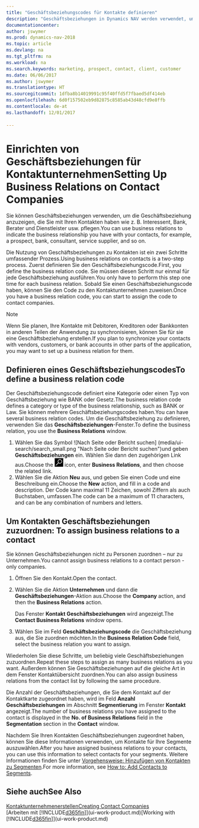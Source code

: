 ```yaml
---
title: "Geschäftsbeziehungscodes für Kontakte definieren"
description: "Geschäftsbeziehungen in Dynamics NAV werden verwendet, um das Marketing zu erleichtern und um die Geschäftsbeziehung anzuzeigen, die Sie mit Ihren Interessenten, Kunden und Debitoren haben, wie z. B. Bank oder Dienstleister."
documentationcenter: 
author: jswymer
ms.prod: dynamics-nav-2018
ms.topic: article
ms.devlang: na
ms.tgt_pltfrm: na
ms.workload: na
ms.search.keywords: marketing, prospect, contact, client, customer
ms.date: 06/06/2017
ms.author: jswymer
ms.translationtype: HT
ms.sourcegitcommit: 1dfba8b14019991c95f40ffd5f7fbaed5df414eb
ms.openlocfilehash: 6d0f157502eb9d82875c8585ab43d48cfd9e8ffb
ms.contentlocale: de-at
ms.lasthandoff: 12/01/2017

---
```

# <a name="setting-up-business-relations-on-contact-companies"></a><span data-ttu-id="98aad-103">Einrichten von Geschäftsbeziehungen für Kontaktunternehmen</span><span class="sxs-lookup"><span data-stu-id="98aad-103">Setting Up Business Relations on Contact Companies</span></span>
<span data-ttu-id="98aad-104">Sie können Geschäftsbeziehungen verwenden, um die Geschäftsbeziehung anzuzeigen, die Sie mit Ihren Kontakten haben wie z. B. Interessent, Bank, Berater und Dienstleister usw. pflegen.</span><span class="sxs-lookup"><span data-stu-id="98aad-104">You can use business relations to indicate the business relationship you have with your contacts, for example, a prospect, bank, consultant, service supplier, and so on.</span></span>

<span data-ttu-id="98aad-105">Die Nutzung von Geschäftsbeziehungen zu Kontakten ist ein zwei Schritte umfassender Prozess.</span><span class="sxs-lookup"><span data-stu-id="98aad-105">Using business relations on contacts is a two-step process.</span></span> <span data-ttu-id="98aad-106">Zuerst definieren Sie den Geschäftsbeziehungscode.</span><span class="sxs-lookup"><span data-stu-id="98aad-106">First, you define the business relation code.</span></span> <span data-ttu-id="98aad-107">Sie müssen diesen Schritt nur einmal für jede Geschäftsbeziehung ausführen.</span><span class="sxs-lookup"><span data-stu-id="98aad-107">You only have to perform this step one time for each business relation.</span></span> <span data-ttu-id="98aad-108">Sobald Sie einen Geschäftsbeziehungscode haben, können Sie den Code zu den Kontaktunternehmen zuweisen.</span><span class="sxs-lookup"><span data-stu-id="98aad-108">Once you have a business relation code, you can start to assign the code to contact companies.</span></span>

> [!NOTE]  
>   <span data-ttu-id="98aad-109">Wenn Sie planen, Ihre Kontakte mit Debitoren, Kreditoren oder Bankkonten in anderen Teilen der Anwendung zu synchronisieren, können Sie für sie eine Geschäftsbeziehung erstellen.</span><span class="sxs-lookup"><span data-stu-id="98aad-109">If you plan to synchronize your contacts with vendors, customers, or bank accounts in other parts of the application, you may want to set up a business relation for them.</span></span>

## <a name="to-define-a-business-relation-code"></a><span data-ttu-id="98aad-110">Definieren eines Geschäftsbeziehungscodes</span><span class="sxs-lookup"><span data-stu-id="98aad-110">To define a business relation code</span></span>
<span data-ttu-id="98aad-111">Der Geschäftsbeziehungscode definiert eine Kategorie oder einen Typ von Geschäftsbeziehung wie BANK oder Gesetz.</span><span class="sxs-lookup"><span data-stu-id="98aad-111">The business relation code defines a category or type of the business relationship, such as BANK or Law.</span></span> <span data-ttu-id="98aad-112">Sie können mehrere Geschäftsbeziehungscodes haben.</span><span class="sxs-lookup"><span data-stu-id="98aad-112">You can have several business relation codes.</span></span> <span data-ttu-id="98aad-113">Um die Geschäftsbeziehung zu definieren, verwenden Sie das **Geschäftsbeziehungen**-Fenster.</span><span class="sxs-lookup"><span data-stu-id="98aad-113">To define the business relation, you use the **Business Relations** window.</span></span>

1. <span data-ttu-id="98aad-114">Wählen Sie das Symbol ![Nach Seite oder Bericht suchen] (media/ui-search/search_small.png "Nach Seite oder Bericht suchen")und geben **Geschäftsbeziehungen** ein. Wählen Sie dann den zugehörigen Link aus.</span><span class="sxs-lookup"><span data-stu-id="98aad-114">Choose the ![Search for Page or Report](media/ui-search/search_small.png "Search for Page or Report icon") icon, enter **Business Relations**, and then choose the related link.</span></span>
2. <span data-ttu-id="98aad-115">Wählen Sie die Aktion **Neu** aus, und geben Sie einen Code und eine Beschreibung ein.</span><span class="sxs-lookup"><span data-stu-id="98aad-115">Choose the **New** action, and fill in a code and description.</span></span> <span data-ttu-id="98aad-116">Der Code kann maximal 11 Zeichen, sowohl Ziffern als auch Buchstaben, umfassen.</span><span class="sxs-lookup"><span data-stu-id="98aad-116">The code can be a maximum of 11 characters, and can be any combination of numbers and letters.</span></span>

## <span data-ttu-id="98aad-117"><a name="AssignBusRelContact">Um Kontakten Geschäftsbeziehungen zuzuordnen:</a></span><span class="sxs-lookup"><span data-stu-id="98aad-117"><a name="AssignBusRelContact"></a> To assign business relations to a contact</span></span>
<span data-ttu-id="98aad-118">Sie können Geschäftsbeziehungen nicht zu Personen zuordnen – nur zu Unternehmen.</span><span class="sxs-lookup"><span data-stu-id="98aad-118">You cannot assign business relations to a contact person - only companies.</span></span>

1. <span data-ttu-id="98aad-119">Öffnen Sie den Kontakt.</span><span class="sxs-lookup"><span data-stu-id="98aad-119">Open the contact.</span></span>
2. <span data-ttu-id="98aad-120">Wählen Sie die Aktion **Unternehmen** und dann die **Geschäftsbeziehungen**-Aktion aus.</span><span class="sxs-lookup"><span data-stu-id="98aad-120">Choose the **Company** action, and then the **Business Relations** action.</span></span>

    <span data-ttu-id="98aad-121">Das Fenster **Kontakt Geschäftsbeziehungen** wird angezeigt.</span><span class="sxs-lookup"><span data-stu-id="98aad-121">The **Contact Business Relations** window opens.</span></span>
3. <span data-ttu-id="98aad-122">Wählen Sie im Feld **Geschäftsbeziehungscode** die Geschäftsbeziehung aus, die Sie zuordnen möchten.</span><span class="sxs-lookup"><span data-stu-id="98aad-122">In the **Business Relation Code** field, select the business relation you want to assign.</span></span>

<span data-ttu-id="98aad-123">Wiederholen Sie diese Schritte, um beliebig viele Geschäftsbeziehungen zuzuordnen.</span><span class="sxs-lookup"><span data-stu-id="98aad-123">Repeat these steps to assign as many business relations as you want.</span></span> <span data-ttu-id="98aad-124">Außerdem können Sie Geschäftsbeziehungen auf die gleiche Art in dem Fenster Kontaktübersicht zuordnen.</span><span class="sxs-lookup"><span data-stu-id="98aad-124">You can also assign business relations from the contact list by following the same procedure.</span></span>

<span data-ttu-id="98aad-125">Die Anzahl der Geschäftsbeziehungen, die Sie dem Kontakt auf der Kontaktkarte zugeordnet haben, wird im Feld **Anzahl Geschäftsbeziehungen** im Abschnitt **Segmentierung** im Fenster **Kontakt** angezeigt.</span><span class="sxs-lookup"><span data-stu-id="98aad-125">The number of business relations you have assigned to the contact is displayed in the **No. of Business Relations** field in the **Segmentation** section in the **Contact** window.</span></span>

<span data-ttu-id="98aad-126">Nachdem Sie Ihren Kontakten Geschäftsbeziehungen zugeordnet haben, können Sie diese Informationen verwenden, um Kontakte für Ihre Segmente auszuwählen.</span><span class="sxs-lookup"><span data-stu-id="98aad-126">After you have assigned business relations to your contacts, you can use this information to select contacts for your segments.</span></span> <span data-ttu-id="98aad-127">Weitere Informationen finden Sie unter [Vorgehensweise: Hinzufügen von Kontakten zu Segmenten](marketing-add-contact-segment.md).</span><span class="sxs-lookup"><span data-stu-id="98aad-127">For more information, see [How to: Add Contacts to Segments](marketing-add-contact-segment.md).</span></span>

## <a name="see-also"></a><span data-ttu-id="98aad-128">Siehe auch</span><span class="sxs-lookup"><span data-stu-id="98aad-128">See Also</span></span>
[<span data-ttu-id="98aad-129">Kontaktunternehmenerstellen</span><span class="sxs-lookup"><span data-stu-id="98aad-129">Creating Contact Companies</span></span>](marketing-create-contact-companies.md)  
<span data-ttu-id="98aad-130">[Arbeiten mit [!INCLUDE[d365fin](includes/d365fin_md.md)]](ui-work-product.md)</span><span class="sxs-lookup"><span data-stu-id="98aad-130">[Working with [!INCLUDE[d365fin](includes/d365fin_md.md)]](ui-work-product.md)</span></span>

